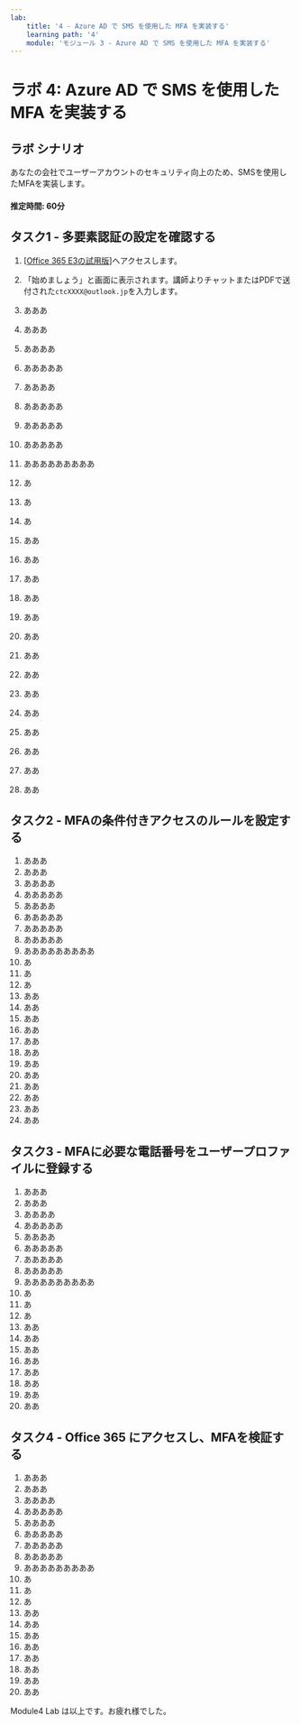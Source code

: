 ```yaml
---
lab:
    title: '4 - Azure AD で SMS を使用した MFA を実装する'
    learning path: '4'
    module: 'モジュール 3 - Azure AD で SMS を使用した MFA を実装する'
---
```


# ラボ 4: Azure AD で SMS を使用した MFA を実装する

## ラボ シナリオ

あなたの会社でユーザーアカウントのセキュリティ向上のため、SMSを使用したMFAを実装します。



#### 推定時間: 60分

## タスク1 - 多要素認証の設定を確認する

1. [[Office 365 E3の試用版](https://go.microsoft.com/fwlink/p/?LinkID=403802&clcid=0x411&culture=ja-jp&country=JP )]へアクセスします。

2. 「始めましょう」と画面に表示されます。講師よりチャットまたはPDFで送付された`ctcXXXX@outlook.jp`を入力します。

3. あああ

4. あああ

5. ああああ

6. あああああ

7. ああああ

8. あああああ

9. あああああ

10. あああああ

11. あああああああああ

12. あ

13. あ

14. あ

15. ああ

16. ああ

17. ああ

18. ああ

19. ああ

20. ああ

21. ああ

22. ああ

23. ああ

24. ああ

25. ああ

26. ああ

27. ああ

28. ああ

    



## タスク2 - MFAの条件付きアクセスのルールを設定する

1. あああ
2. あああ
3. ああああ
4. あああああ
5. ああああ
6. あああああ
7. あああああ
8. あああああ
9. あああああああああ
10. あ
11. あ
12. あ
13. ああ
14. ああ
15. ああ
16. ああ
17. ああ
18. ああ
19. ああ
20. ああ
21. ああ
22. ああ
23. ああ
24. ああ



## タスク3 - MFAに必要な電話番号をユーザープロファイルに登録する

1. あああ
2. あああ
3. ああああ
4. あああああ
5. ああああ
6. あああああ
7. あああああ
8. あああああ
9. あああああああああ
10. あ
11. あ
12. あ
13. ああ
14. ああ
15. ああ
16. ああ
17. ああ
18. ああ
19. ああ
20. ああ



## タスク4 - Office 365 にアクセスし、MFAを検証する

1. あああ
2. あああ
3. ああああ
4. あああああ
5. ああああ
6. あああああ
7. あああああ
8. あああああ
9. あああああああああ
10. あ
11. あ
12. あ
13. ああ
14. ああ
15. ああ
16. ああ
17. ああ
18. ああ
19. ああ
20. ああ



Module4 Lab は以上です。お疲れ様でした。
